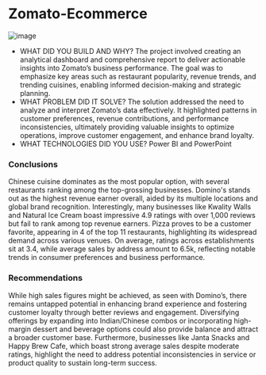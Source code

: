 

# Zomato-Ecommerce  


 ![image](https://github.com/user-attachments/assets/620afc6b-3ebe-4d3e-a900-a80ca166d6fc)


- WHAT DID YOU BUILD AND WHY?
The project involved creating an analytical dashboard and comprehensive report to deliver actionable insights into Zomato’s business performance. The goal was to emphasize key areas such as restaurant popularity, revenue trends, and trending cuisines, enabling informed decision-making and strategic planning.
- WHAT PROBLEM DID IT SOLVE?
The solution addressed the need to analyze and interpret Zomato’s data effectively. It highlighted patterns in customer preferences, revenue contributions, and performance inconsistencies, ultimately providing valuable insights to optimize operations, improve customer engagement, and enhance brand loyalty.
- WHAT TECHNOLOGIES DID YOU USE?
Power BI and PowerPoint 

  
### Conclusions

Chinese cuisine dominates as the most popular option, with several restaurants ranking among the top-grossing businesses. Domino's stands out as the highest revenue earner overall, aided by its multiple locations and global brand recognition. Interestingly, many businesses like Kwality Walls and Natural Ice Cream boast impressive 4.9 ratings with over 1,000 reviews but fail to rank among top revenue earners. Pizza proves to be a customer favorite, appearing in 4 of the top 11 restaurants, highlighting its widespread demand across various venues. On average, ratings across establishments sit at 3.4, while average sales by address amount to 6.5k, reflecting notable trends in consumer preferences and business performance.


### Recommendations

While high sales figures might be achieved, as seen with Domino’s, there remains untapped potential in enhancing brand experience and fostering customer loyalty through better reviews and engagement. Diversifying offerings by expanding into Indian/Chinese combos or incorporating high-margin dessert and beverage options could also provide balance and attract a broader customer base. Furthermore, businesses like Janta Snacks and Happy Brew Cafe, which boast strong average sales despite moderate ratings, highlight the need to address potential inconsistencies in service or product quality to sustain long-term success.

